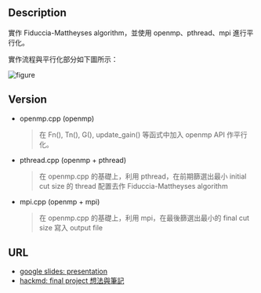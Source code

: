 ## Description
實作 Fiduccia-Mattheyses algorithm，並使用 openmp、pthread、mpi 進行平行化。

實作流程與平行化部分如下圖所示：

![figure](https://hackmd.io/_uploads/H1Z1sqvFp.png)
## Version
- openmp.cpp (openmp)
    > 在 Fn(), Tn(), G(), update_gain() 等函式中加入 openmp API 作平行化。
- pthread.cpp (openmp + pthread)
    > 在 openmp.cpp 的基礎上，利用 pthread，在前期篩選出最小 initial cut size 的 thread 配置去作 Fiduccia-Mattheyses algorithm
- mpi.cpp (openmp + mpi)
    > 在 openmp.cpp 的基礎上，利用 mpi，在最後篩選出最小的 final cut size 寫入 output file
## URL
- [google slides: presentation](https://docs.google.com/presentation/d/149GhUorqxLvylHjvkFctsATc2HO3H4iDoY7Bdx6wEic/edit?usp=sharing)
- [hackmd: final project 想法與筆記](https://hackmd.io/@u_46AznXS7-aLzZ7_uD4WQ/SJZjPjwF6)